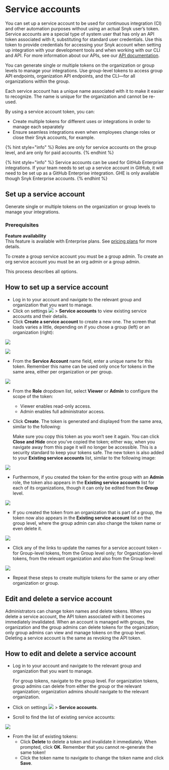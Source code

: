 # Service accounts

You can set up a service account to be used for continuous integration (CI) and other automation purposes without using an actual Snyk user’s token. Service accounts are a special type of system user that has only an API token associated with it, substituting for standard user credentials. Use this token to provide credentials for accessing your Snyk account when setting up integration with your development tools and when working with our CLI and API. For more information about our APIs, see our [API documentation](../../snyk-api-info/).

You can generate single or multiple tokens on the organization or group levels to manage your integrations. Use group-level tokens to access group API endpoints, organization API endpoints, and the CLI—for all organizations within the group.

Each service account has a unique name associated with it to make it easier to recognize. The name is unique for the organization and cannot be re-used.

By using a service account token, you can:

* Create multiple tokens for different uses or integrations in order to manage each separately
* Ensure seamless integrations even when employees change roles or close their Snyk accounts, for example.

{% hint style="info" %}
Roles are only for service accounts on the group level, and are only for paid accounts.
{% endhint %}

{% hint style="info" %}
Service accounts can be used for GitHub Enterprise integrations. If your team needs to set up a service account in GitHub, it will need to be set up as a GitHub Enterprise integration. GHE is only available though Snyk Enterprise accounts.
{% endhint %}

## Set up a service account

Generate single or multiple tokens on the organization or group levels to manage your integrations.

### Prerequisites

**Feature availability**\
This feature is available with Enterprise plans. See [pricing plans](https://snyk.io/plans/) for more details.

To create a group service account you must be a group admin. To create an org service account you must be an org admin or a group admin.

This process describes all options.

## How to set up a service account

* Log in to your account and navigate to the relevant group and organization that you want to manage.
* Click on settings ![](../../../.gitbook/assets/cog\_icon.png) > **Service accounts** to view existing service accounts and their details.
* Click **Create a service account** to create a new one. The screen that loads varies a little, depending on if you chose a group (left) or an organization (right):

![](../../../.gitbook/assets/uuid-115442e7-a8bd-44df-43f8-8867a4cdc6ba-en.png)

![](../../../.gitbook/assets/uuid-632ed37e-ed7a-519d-dade-a245a35e6ac6-en.png)

* From the **Service Account** name field, enter a unique name for this token. Remember this name can be used only once for tokens in the same area, either per organization or per group.

![](../../../.gitbook/assets/uuid-01c4cc98-23c9-3cb1-4972-1aa4f83ad98e-en.png)

* From the **Role** dropdown list, select **Viewer** or **Admin** to configure the scope of the token:
  * Viewer enables read-only access.
  * Admin enables full administrator access.
*   Click **Create**. The token is generated and displayed from the same area, similar to the following:

    Make sure you copy this token as you won’t see it again. You can click **Close and Hide** once you've copied the token; either way, when you navigate away from this page it will no longer be accessible. This is a security standard to keep your tokens safe. The new token is also added to your **Existing service accounts** list, similar to the following image:

![](<../../../.gitbook/assets/uuid-799b88fc-d1d7-72c9-5ceb-30fb2a8d572e-en (3) (3) (3) (1) (1) (1) (1) (1) (1) (1) (1) (1) (1) (1) (1) (1) (1) (12).png>)

* Furthermore, if you created the token for the entire group with an **Admin** role, the token also appears in the **Existing service accounts** list for each of its organizations, though it can only be edited from the **Group** level.

![](../../../.gitbook/assets/uuid-1110723e-74e7-3090-3e69-da65f93acfcc-en.png)

* If you created the token from an organization that is part of a group, the token now also appears in the **Existing service account** list on the group level, where the group admin can also change the token name or even delete it.

![](../../../.gitbook/assets/uuid-50563edb-6a75-9f37-2040-cd814fdf9ead-en.png)

* Click any of the links to update the names for a service account token - for Group-level tokens, from the Group level only; for Organization-level tokens, from the relevant organization and also from the Group level:

![](../../../.gitbook/assets/uuid-b34e3d10-bb0c-b608-bc08-12f2bf0a4fc0-en.png)

* Repeat these steps to create multiple tokens for the same or any other organization or group.

## Edit and delete a service account

Administrators can change token names and delete tokens. When you delete a service account, the API token associated with it becomes immediately invalidated. When an account is managed with groups, the organization and the group admins can delete tokens for the organization; only group admins can view and manage tokens on the group level. Deleting a service account is the same as revoking the API token.

## How to edit and delete a service account

*   Log in to your account and navigate to the relevant group and organization that you want to manage.

    For group tokens, navigate to the group level. For organization tokens, group admins can delete from either the group or the relevant organization; organization admins should navigate to the relevant organization.
* Click on settings ![](../../../.gitbook/assets/cog\_icon.png) > **Service accounts**.
* Scroll to find the list of existing service accounts:

![](<../../../.gitbook/assets/uuid-799b88fc-d1d7-72c9-5ceb-30fb2a8d572e-en (3) (3) (3) (1) (1) (1) (1) (1) (1) (1) (1) (1) (1) (1) (1) (1) (1) (13).png>)

* From the list of existing tokens:
  * Click **Delete** to delete a token and invalidate it immediately. When prompted, click **OK**. Remember that you cannot re-generate the same token!
  * Click the token name to navigate to change the token name and click **Save**.
